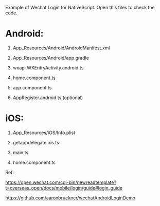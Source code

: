 Example of Wechat Login for NativeScript. Open this files to check the code.

Android:
========

1) App_Resources/Android/AndroidManifest.xml

3) App_Resources/Android/app.gradle

4) wxapi.WXEntryActivity.android.ts

5) home.component.ts

6) app.component.ts

7) AppRegister.android.ts (optional)



iOS:
====

1) App_Resources/iOS/Info.plist

2) getappdelegate.ios.ts

3) main.ts

4) home.component.ts



Ref: 

https://open.wechat.com/cgi-bin/newreadtemplate?t=overseas_open/docs/mobile/login/guide#login_guide


https://github.com/aaronbruckner/wechatAndroidLoginDemo
